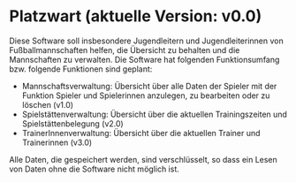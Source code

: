 # Platzwart (aktuelle Version: v0.0)
Diese Software soll insbesondere Jugendleitern und Jugendleiterinnen von Fußballmannschaften helfen, die Übersicht zu behalten und die Mannschaften zu verwalten. 
Die Software hat folgenden Funktionsumfang bzw. folgende Funktionen sind geplant: 
* Mannschaftsverwaltung: Übersicht über alle Daten der Spieler mit der Funktion Spieler und Spielerinnen anzulegen, zu bearbeiten oder zu löschen (v1.0)
* Spielstättenverwaltung: Übersicht über die aktuellen Trainingszeiten und Spielstättenbelegung (v2.0)
* TrainerInnenverwaltung: Übersicht über die aktuellen Trainer und Trainerinnen (v3.0)

Alle Daten, die gespeichert werden, sind verschlüsselt, so dass ein Lesen von Daten ohne die Software nicht möglich ist.
